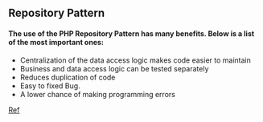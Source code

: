## Repository Pattern 

#### The use of the PHP Repository Pattern has many benefits. Below is a list of the most important ones:

- Centralization of the data access logic makes code easier to maintain
- Business and data access logic can be tested separately
- Reduces duplication of code
- Easy to fixed Bug.
- A lower chance of making programming errors


[Ref](https://asperbrothers.com/blog/implement-repository-pattern-in-laravel/)